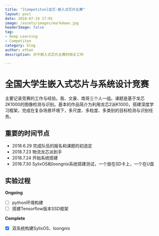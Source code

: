```yaml
---
title: "[Competiton]龙芯-嵌入式芯片比赛"
layout: post
date: 2018-07-24 17:01
image: /assets/images/markdown.jpg
headerImage: false
tag:
- Deep Learning
- Competiton 
category: blog
author: ethan
description: 对于嵌入式芯片比赛的相关工作

---
```


# 全国大学生嵌入式芯片与系统设计竞赛

主要记录竞赛的工作与经验。我、文豪、南哥三个人一组。课题是基于龙芯2K1000的图像检测与识别。基本的作品简介为利用龙芯2派K1000，搭建深度学习框架，完成在复杂场景环境下，多尺度、多粒度、多类别的目标检测与识别任务。

## 重要的时间节点

- 2018.6.29 完成队伍的报名和课题的初选定
- 2018.7.23 物流龙芯派到手
- 2018.7.24 开始系统搭建
- 2018.7.30 SylixOS和loongnix系统搭建测试，一个放在SD卡上，一个在U盘


## 实验过程

__Ongoing__
- [ ] python环境构建
- [ ] 搭建Tensorflow版本SSD框架

__Complete__
- [x] 双系统构建SylixOS、loongnix
